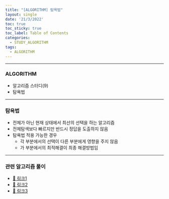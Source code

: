 ```yaml
---
title: "[ALGORITHM] 탐욕법"
layout: single
date: '21/3/2022'
toc: true
toc_sticky: true
toc_label: Table of Contents
categories:
  - STUDY_ALGORITHM
tags:
  - ALGORITHM
---
```


---
### ALGORITHM
* 알고리즘 스터디(9)
* 탐욕법
    
---

### 탐욕법
* 전체가 아닌 현재 상태에서 최선의 선택을 하는 알고리즘
* 전체탐색보다 빠르지만 반드시 정답을 도출하지 않음
* 탐욕법 적용 가능한 경우
    * 각 부분에서의 선택이 다른 부분에게 영향을 주지 않음
    * 가 부분에서의 최적해결이 최종 해결방법임

---

### 관련 알고리즘 풀이
* [🔗 링크1](https://carl020958.github.io/programmers/programmers_coding_test(6)/#체육복)
* [🔗 링크2](https://carl020958.github.io/boj/boj(12))
* [🔗 링크3]()
